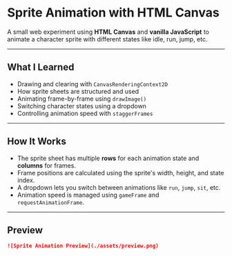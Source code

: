 # Sprite Animation with HTML Canvas

A small web experiment using **HTML Canvas** and **vanilla JavaScript** to animate a character sprite with different states like idle, run, jump, etc.

---

##  What I Learned

- Drawing and clearing with `CanvasRenderingContext2D`
- How sprite sheets are structured and used
- Animating frame-by-frame using `drawImage()`
- Switching character states using a dropdown
- Controlling animation speed with `staggerFrames`

---

##  How It Works

- The sprite sheet has multiple **rows** for each animation state and **columns** for frames.
- Frame positions are calculated using the sprite's width, height, and state index.
- A dropdown lets you switch between animations like `run`, `jump`, `sit`, etc.
- Animation speed is managed using `gameFrame` and `requestAnimationFrame`.

---

##  Preview


```markdown
![Sprite Animation Preview](./assets/preview.png)
